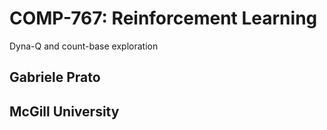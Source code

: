 # <b>COMP-767: Reinforcement Learning</b><br/>
Dyna-Q and count-base exploration
## Gabriele Prato
## McGill University
